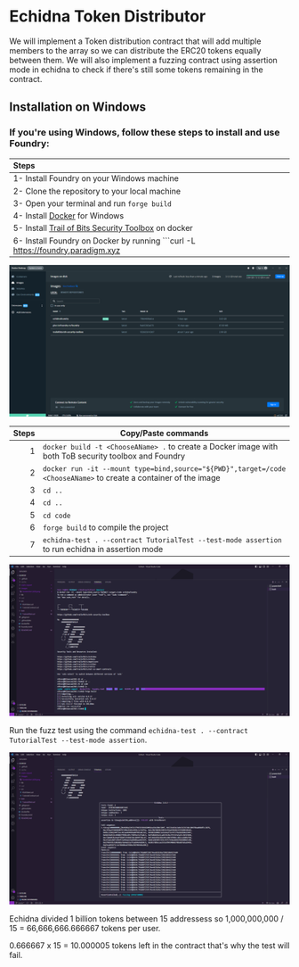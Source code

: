 # Echidna Token Distributor
We will implement a Token distribution contract that will add multiple members to the array so we can distribute the ERC20 tokens equally between them. 
We will also implement a fuzzing contract using assertion mode in echidna to check if there's still some tokens remaining in the contract.
## Installation on Windows
### If you're using Windows, follow these steps to install and use Foundry:

| Steps |  
|:-----|
|1- Install Foundry on your Windows machine |
|2- Clone the repository to your local machine |
|3- Open your terminal and run ```forge build``` |
|4- Install [Docker](https://www.docker.com/) for Windows |
|5- Install [Trail of Bits Security Toolbox](https://github.com/trailofbits/eth-security-toolbox) on docker |
|6- Install Foundry on Docker by running ```curl -L https://foundry.paradigm.xyz | bash``` in your terminal | 

![alt text](https://github.com/PatoSF/Echidna_Token_Distributor/blob/master/Images/docker.png)

| Steps | Copy/Paste commands |
|-----:|-----------|
|     1| ```docker build -t <ChooseAName> .``` to create a Docker image with both ToB security toolbox and Foundry|
|     2| ```docker run -it --mount type=bind,source="${PWD}",target=/code <ChooseAName>``` to create a container of the image  |
|     3| ```cd ..```       |
|     4| ```cd ..```       |
|     5| ```cd code```       |
|     6| ```forge build``` to compile the project       |
|     7| ```echidna-test . --contract TutorialTest --test-mode assertion``` to run echidna in assertion mode      |

![alt text](https://github.com/PatoSF/Echidna_Token_Distributor/blob/master/Images/Screenshot%20(433).png) 

Run the fuzz test using the command ```echidna-test . --contract TutorialTest --test-mode assertion```.

![alt text](https://github.com/PatoSF/Echidna_Token_Distributor/blob/master/Images/Screenshot%20(434).png) 

Echidna divided 1 billion tokens between 15 addressess so 1,000,000,000 / 15 = 66,666,666.666667 tokens per user.

0.666667 x 15 = 10.000005 tokens left in the contract that's why the test will fail.
